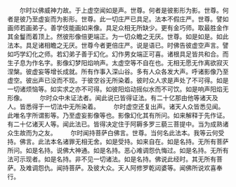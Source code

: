 <!-- { "loadSidebar": true } -->
　　尔时以佛威神力故。于上虚空闻如是声。世尊。何者是彼影形为影。世尊。何者是彼乃至虚妄而为影形。世尊。此一切庄严已具足。法本不假庄严。世尊。譬如画师若画弟子。善学伎能画如来像。具足众相无所缺少。更有金巧师。取最胜金作其金鬘而着顶上。然彼形像倍更端正。为一切众瞻之无厌。世尊。如是如是。如此法本。具足诸相瞻之无厌。世尊今者更倍庄严。说是语已。时佛告彼虚空声言。譬如巧学幻化之师。若幻弟子善于幻化。幻作男女端正可喜。诸根具足皆共和合。而生子息为作名字。影像幻梦阳焰响声。太虚空等不自在也。无相无愿无作离欲寂灭涅槃。彼虚妄等增长成就。所有作事入深山谷。多有人众各发大声。呼诸影像乃至虚空。彼出声已没而不现。于彼空谷无所染着。彼时众人求是声处了不可得。如是一切诸烦恼等。如实求之亦不可得。如彼阳焰动摇似水而不可饮。如是响声阳焰无形像。
　　尔时众中未证法者。闻此说已皆得证法。有二十亿那由他等诸天及人。皆悉得于一切法中无所染着。
　　尔时虚空还复出声。诸天人众皆悉见闻。此唯名字所谓影等。乃至虚妄影像等也。影像幻化其有所问。如来解释于先作证。有二十亿诸天人等。闻此法已。皆得决定住于阿耨多罗三藐三菩提中。当为成熟诸众生故而为之友。
　　尔时闻持菩萨白佛言。世尊。当何名此法本。我等云何受持。佛言。此法本名诸罪无相无舍。如是受持。如来自在。如是名持。无所有菩萨所问。如是名持。说佛大神通。如是名持。恶心难调怨仇悔过。如是名持。无所有法可示现者。如是名持。非不见一切诸法。如是名持。佛说此经时。其无所有菩萨。及难调怨仇。闻持菩萨。及彼大众。天人阿修罗乾闼婆等。闻佛所说欢喜奉行。

 
